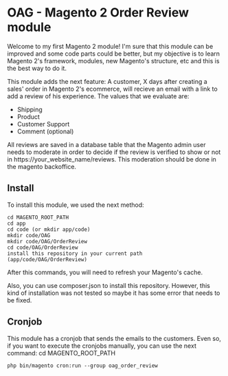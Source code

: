 # OAG - Magento 2 Order Review module #

Welcome to my first Magento 2 module! I'm sure that this module can be improved and some code parts could be better, but my objective is to learn Magento 2's framework, modules, new Magento's structure, etc and this is the best way to do it.

This module adds the next feature: A customer, X days after creating a sales' order in Magento 2's ecommerce, will recieve an email with a link to add a review of his experience. The values that we evaluate are:
- Shipping
- Product
- Customer Support
- Comment (optional)

All reviews are saved in a database table that the Magento admin user needs to moderate in order to decide if the review is verified to show or not in https://your_website_name/reviews. This moderation should be done in the magento backoffice.

## Install
To install this module, we used the next method:
```
cd MAGENTO_ROOT_PATH
cd app
cd code (or mkdir app/code)
mkdir code/OAG
mkdir code/OAG/OrderReview
cd code/OAG/OrderReview
install this repository in your current path (app/code/OAG/OrderReview)
```
After this commands, you will need to refresh your Magento's cache.

Also, you can use composer.json to install this repository. However, this kind of installation was not tested so maybe it has some error that needs to be fixed.

## Cronjob
This module has a cronjob that sends the emails to the customers. Even so, if you want to execute the cronjobs manually, you can use the next command:
cd MAGENTO_ROOT_PATH

```
php bin/magento cron:run --group oag_order_review
```
